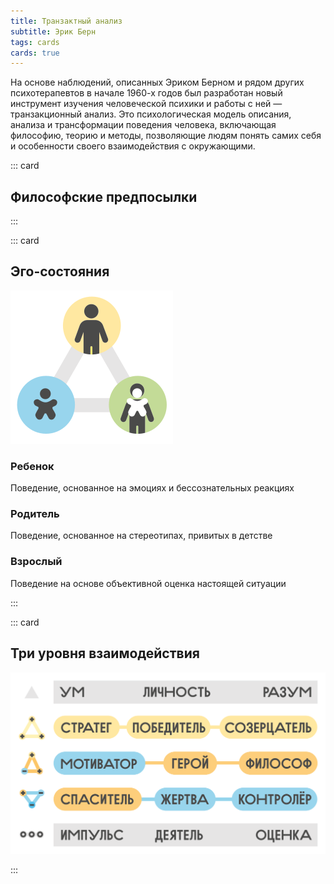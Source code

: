 ```yaml
---
title: Транзактный анализ
subtitle: Эрик Берн
tags: cards
cards: true
---
```


На основе наблюдений, описанных Эриком Берном и рядом других психотерапевтов в начале 1960-х годов был разработан новый инструмент изучения человеческой психики и работы с ней — транзакционный анализ. Это психологическая модель описания, анализа и трансформации поведения человека, включающая философию, теорию и методы, позволяющие людям понять самих себя и особенности своего взаимодействия с окружающими.

::: card

## Философские предпосылки

<transact-philosophy />

:::

::: card

## Эго-состояния

![](../../synopsis/transact/triage.svg)

### Ребенок

Поведение, основанное на эмоциях и бессознательных реакциях

### Родитель

Поведение, основанное на стереотипах, привитых в детстве

### Взрослый

Поведение на основе объективной оценка настоящей ситуации

:::

::: card

## Три уровня взаимодействия

![](../../synopsis/transact/memo.svg)

:::
